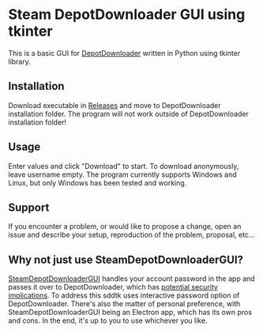 # Steam DepotDownloader GUI using tkinter
This is a basic GUI for [DepotDownloader](https://github.com/SteamRE/DepotDownloader) written in Python using tkinter library.

## Installation

Download executable in [Releases](https://github.com/52554d41/sddtk/releases) and move to DepotDownloader installation folder. The program will not work outside of DepotDownloader installation folder!

## Usage
Enter values and click "Download" to start. To download anonymously, leave username empty.
The program currently supports Windows and Linux, but only Windows has been tested and working.

## Support
If you encounter a problem, or would like to propose a change, open an issue and describe your setup, reproduction of the problem, proposal, etc...

## Why not just use SteamDepotDownloaderGUI?

[SteamDepotDownloaderGUI](https://github.com/mmvanheusden/SteamDepotDownloaderGUI) handles your account password in the app and passes it over to DepotDownloader, which has [potential security implications](https://github.com/SteamRE/DepotDownloader/issues/343). To address this sddtk uses interactive password option of DepotDownloader. There's also the matter of personal preference, with SteamDepotDownloaderGUI being an Electron app, which has its own pros and cons. In the end, it's up to you to use whichever you like.